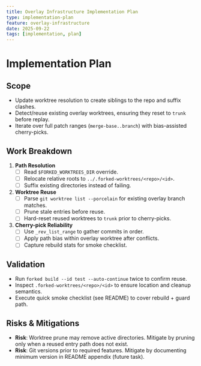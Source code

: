 ```yaml
---
title: Overlay Infrastructure Implementation Plan
type: implementation-plan
feature: overlay-infrastructure
date: 2025-09-22
tags: [implementation, plan]
---
```


# Implementation Plan

## Scope
- Update worktree resolution to create siblings to the repo and suffix clashes.
- Detect/reuse existing overlay worktrees, ensuring they reset to `trunk` before replay.
- Iterate over full patch ranges (`merge-base..branch`) with bias-assisted cherry-picks.

## Work Breakdown
1. **Path Resolution**
   - [ ] Read `$FORKED_WORKTREES_DIR` override.
   - [ ] Relocate relative roots to `../.forked-worktrees/<repo>/<id>`.
   - [ ] Suffix existing directories instead of failing.
2. **Worktree Reuse**
   - [ ] Parse `git worktree list --porcelain` for existing overlay branch matches.
   - [ ] Prune stale entries before reuse.
   - [ ] Hard-reset reused worktrees to `trunk` prior to cherry-picks.
3. **Cherry-pick Reliability**
   - [ ] Use `_rev_list_range` to gather commits in order.
   - [ ] Apply path bias within overlay worktree after conflicts.
   - [ ] Capture rebuild stats for smoke checklist.

## Validation
- Run `forked build --id test --auto-continue` twice to confirm reuse.
- Inspect `.forked-worktrees/<repo>/<id>` to ensure location and cleanup semantics.
- Execute quick smoke checklist (see README) to cover rebuild + guard path.

## Risks & Mitigations
- **Risk**: Worktree prune may remove active directories. Mitigate by pruning only when a reused entry path does not exist.
- **Risk**: Git versions prior to required features. Mitigate by documenting minimum version in README appendix (future task).
